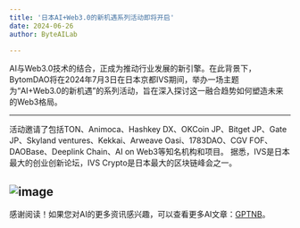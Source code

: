 ```yaml
---
title: '日本AI+Web3.0的新机遇系列活动即将开启'
date: 2024-06-26
author: ByteAILab

---
```


AI与Web3.0技术的结合，正成为推动行业发展的新引擎。在此背景下，BytomDAO将在2024年7月3日在日本京都IVS期间，举办一场主题为“AI+Web3.0的新机遇”的系列活动，旨在深入探讨这一融合趋势如何塑造未来的Web3格局。

---

活动邀请了包括TON、Animoca、Hashkey DX、OKCoin JP、Bitget JP、Gate JP、Skyland ventures、Kekkai、Arweave Oasi、1783DAO、CGV FOF、DAOBase、Deeplink Chain、AI on Web3等知名机构和项目。
据悉，IVS是日本最大的创业创新论坛，IVS Crypto是日本最大的区块链峰会之一。

![image](http://www.jesonc.com/upload/500F79EDF3F780A7F3877DE902F67058/1719301350009/FpMyARIH5nPHXZlsRlRSKLZlwpEe.png)
---
感谢阅读！如果您对AI的更多资讯感兴趣，可以查看更多AI文章：[GPTNB](https://gptnb.com)。